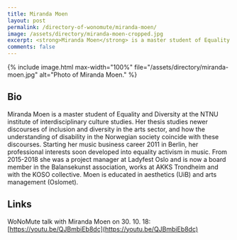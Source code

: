 ```yaml
---
title: Miranda Moen
layout: post
permalink: /directory-of-wonomute/miranda-moen/
image: /assets/directory/miranda-moen-cropped.jpg
excerpt: <strong>Miranda Moen</strong> is a master student of Equality and Diversity at the NTNU institute of interdisciplinary culture studies. Her thesis studies newer discourses of inclusion and diversity in the arts sector, and how the understanding of disability in the Norwegian society coincide with these discourses. 
comments: false
---
```


<div class="directory-post">
{% include image.html max-width="100%" file="/assets/directory/miranda-moen.jpg" alt="Photo of Miranda Moen." %}
</div>


## Bio

Miranda Moen is a master student of Equality and Diversity at the NTNU institute of interdisciplinary culture studies. Her thesis studies newer discourses of inclusion and diversity in the arts sector, and how the understanding of disability in the Norwegian society coincide with these discourses. Starting her music business career 2011 in Berlin, her professional interests soon developed into equality activism in music. From 2015-2018 she was a project manager at Ladyfest Oslo and is now a board member in the Balansekunst association, works at AKKS Trondheim and with the KOSO collective. Moen is educated in aesthetics (UiB) and arts management (Oslomet).

## Links

WoNoMute talk with Miranda Moen on 30. 10. 18: [https://youtu.be/QJBmbiEb8dc](https://youtu.be/QJBmbiEb8dc)
